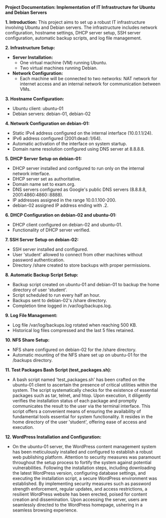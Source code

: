 **Project Documentation: Implementation of IT Infrastructure for Ubuntu and Debian Servers**

**1. Introduction:**
   This project aims to set up a robust IT infrastructure involving Ubuntu and Debian servers. The infrastructure includes network configuration, hostname settings, DHCP server setup, SSH server configuration, automatic backup scripts, and log file management.

**2. Infrastructure Setup:**
   - **Server Installation:** 
     - One virtual machine (VM) running Ubuntu.
     - Two virtual machines running Debian.
   - **Network Configuration:**
     - Each machine will be connected to two networks: NAT network for internet access and an internal network for communication between VMs.

**3. Hostname Configuration:**
   - Ubuntu client: ubuntu-01
   - Debian servers: debian-01, debian-02

**4. Network Configuration on debian-01:**
   - Static IPv4 address configured on the internal interface (10.0.1.1/24).
   - IPv6 address configured (2001:dead::1/64).
   - Automatic activation of the interface on system startup.
   - Domain name resolution configured using DNS server at 8.8.8.8.

**5. DHCP Server Setup on debian-01:**
   - DHCP server installed and configured to run only on the internal network interface.
   - DHCP server set as authoritative.
   - Domain name set to exam.org.
   - DNS servers configured as Google's public DNS servers (8.8.8.8, 2001:4860:4860::8888).
   - IP addresses assigned in the range 10.0.1.100-200.
   - debian-02 assigned IP address ending with .2.

**6. DHCP Configuration on debian-02 and ubuntu-01:**
   - DHCP client configured on debian-02 and ubuntu-01.
   - Functionality of DHCP server verified.

**7. SSH Server Setup on debian-02:**
   - SSH server installed and configured.
   - User 'student' allowed to connect from other machines without password authentication.
   - Directory /share created to store backups with proper permissions.

**8. Automatic Backup Script Setup:**
   - Backup script created on ubuntu-01 and debian-01 to backup the home directory of user 'student'.
   - Script scheduled to run every half an hour.
   - Backups sent to debian-02's /share directory.
   - Completion time logged in /var/log/backups.log.

**9. Log File Management:**
   - Log file /var/log/backups.log rotated when reaching 500 KB.
   - Historical log files compressed and the last 5 files retained.

**10. NFS Share Setup:**
   - NFS share configured on debian-02 for the /share directory.
   - Automatic mounting of the NFS share set up on ubuntu-01 for the /backups directory.

**11. Test Packages Bash Script (test_packages.sh):**
- A bash script named 'test_packages.sh' has been crafted on the ubuntu-01 client to ascertain the presence of critical utilities within the system. The script systematically checks for the existence of essential packages such as tar, telnet, and htop. Upon execution, it diligently verifies the installation status of each package and promptly communicates the result to the user via the terminal interface. This script offers a convenient means of ensuring the availability of fundamental tools essential for system functionality. It resides in the home directory of the user 'student', offering ease of access and execution.

**12. WordPress Installation and Configuration:**
- On the ubuntu-01 server, the WordPress content management system has been meticulously installed and configured to establish a robust web publishing platform. Attention to security measures was paramount throughout the setup process to fortify the system against potential vulnerabilities. Following the installation steps, including downloading the latest WordPress version, configuring database settings, and executing the installation script, a secure WordPress environment was established. By implementing security measures such as password strength enforcement, regular updates, and access restrictions, a resilient WordPress website has been erected, poised for content creation and dissemination. Upon accessing the server, users are seamlessly directed to the WordPress homepage, ushering in a seamless browsing experience.
